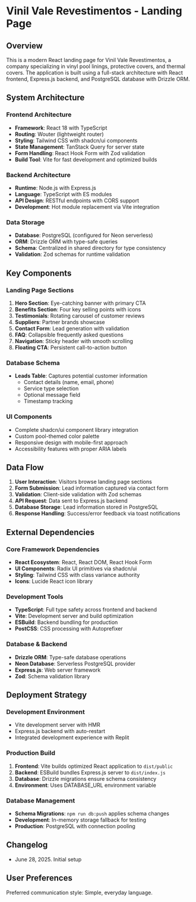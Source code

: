 # Vinil Vale Revestimentos - Landing Page

## Overview

This is a modern React landing page for Vinil Vale Revestimentos, a company specializing in vinyl pool linings, protective covers, and thermal covers. The application is built using a full-stack architecture with React frontend, Express.js backend, and PostgreSQL database with Drizzle ORM.

## System Architecture

### Frontend Architecture
- **Framework**: React 18 with TypeScript
- **Routing**: Wouter (lightweight router)
- **Styling**: Tailwind CSS with shadcn/ui components
- **State Management**: TanStack Query for server state
- **Form Handling**: React Hook Form with Zod validation
- **Build Tool**: Vite for fast development and optimized builds

### Backend Architecture
- **Runtime**: Node.js with Express.js
- **Language**: TypeScript with ES modules
- **API Design**: RESTful endpoints with CORS support
- **Development**: Hot module replacement via Vite integration

### Data Storage
- **Database**: PostgreSQL (configured for Neon serverless)
- **ORM**: Drizzle ORM with type-safe queries
- **Schema**: Centralized in shared directory for type consistency
- **Validation**: Zod schemas for runtime validation

## Key Components

### Landing Page Sections
1. **Hero Section**: Eye-catching banner with primary CTA
2. **Benefits Section**: Four key selling points with icons
3. **Testimonials**: Rotating carousel of customer reviews
4. **Suppliers**: Partner brands showcase
5. **Contact Form**: Lead generation with validation
6. **FAQ**: Collapsible frequently asked questions
7. **Navigation**: Sticky header with smooth scrolling
8. **Floating CTA**: Persistent call-to-action button

### Database Schema
- **Leads Table**: Captures potential customer information
  - Contact details (name, email, phone)
  - Service type selection
  - Optional message field
  - Timestamp tracking

### UI Components
- Complete shadcn/ui component library integration
- Custom pool-themed color palette
- Responsive design with mobile-first approach
- Accessibility features with proper ARIA labels

## Data Flow

1. **User Interaction**: Visitors browse landing page sections
2. **Form Submission**: Lead information captured via contact form
3. **Validation**: Client-side validation with Zod schemas
4. **API Request**: Data sent to Express.js backend
5. **Database Storage**: Lead information stored in PostgreSQL
6. **Response Handling**: Success/error feedback via toast notifications

## External Dependencies

### Core Framework Dependencies
- **React Ecosystem**: React, React DOM, React Hook Form
- **UI Components**: Radix UI primitives via shadcn/ui
- **Styling**: Tailwind CSS with class variance authority
- **Icons**: Lucide React icon library

### Development Tools
- **TypeScript**: Full type safety across frontend and backend
- **Vite**: Development server and build optimization
- **ESBuild**: Backend bundling for production
- **PostCSS**: CSS processing with Autoprefixer

### Database & Backend
- **Drizzle ORM**: Type-safe database operations
- **Neon Database**: Serverless PostgreSQL provider
- **Express.js**: Web server framework
- **Zod**: Schema validation library

## Deployment Strategy

### Development Environment
- Vite development server with HMR
- Express.js backend with auto-restart
- Integrated development experience with Replit

### Production Build
1. **Frontend**: Vite builds optimized React application to `dist/public`
2. **Backend**: ESBuild bundles Express.js server to `dist/index.js`
3. **Database**: Drizzle migrations ensure schema consistency
4. **Environment**: Uses DATABASE_URL environment variable

### Database Management
- **Schema Migrations**: `npm run db:push` applies schema changes
- **Development**: In-memory storage fallback for testing
- **Production**: PostgreSQL with connection pooling

## Changelog
- June 28, 2025. Initial setup

## User Preferences

Preferred communication style: Simple, everyday language.
